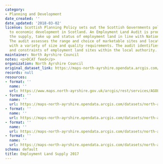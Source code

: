 ```yaml
---
category:
- Planning and Development
date_created: ''
date_updated: '2018-03-02'
license: Scottish Planning Policy sets out the Scottish Governments policies in relation
  to economic development in Scotland. An Employment Land Audit is produced to monitor
  the supply, take up and status of employment land in line with National Guidance.
  The audit assesses the range and choice of marketable sites and locations for businesses
  with a variety of size and quality requirements. The audit identifies the availability
  and constraints of employment land sites within the local authority.
maintainer: North Ayrshire Council
notes: <p>DCAT feed</p>
organization: North Ayrshire Council
original_dataset_link: https://maps-north-ayrshire.opendata.arcgis.com/maps/north-ayrshire::employment-land-supply-2017
records: null
resources:
- format: ''
  name: ''
  url: https://www.maps.north-ayrshire.gov.uk/arcgis/rest/services/AGOL/Open_Data_Portal2/MapServer/49
- format: ''
  name: ''
  url: https://maps-north-ayrshire.opendata.arcgis.com/datasets/north-ayrshire::employment-land-supply-2017.geojson?outSR=%7B%22latestWkid%22%3A27700%2C%22wkid%22%3A27700%7D
- format: ''
  name: ''
  url: https://maps-north-ayrshire.opendata.arcgis.com/datasets/north-ayrshire::employment-land-supply-2017.csv?outSR=%7B%22latestWkid%22%3A27700%2C%22wkid%22%3A27700%7D
- format: ''
  name: ''
  url: https://maps-north-ayrshire.opendata.arcgis.com/datasets/north-ayrshire::employment-land-supply-2017.kml?outSR=%7B%22latestWkid%22%3A27700%2C%22wkid%22%3A27700%7D
- format: ''
  name: ''
  url: https://maps-north-ayrshire.opendata.arcgis.com/datasets/north-ayrshire::employment-land-supply-2017.zip?outSR=%7B%22latestWkid%22%3A27700%2C%22wkid%22%3A27700%7D
schema: default
title: Employment Land Supply 2017
---
```

